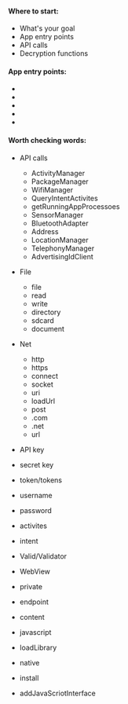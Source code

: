 #### Where to start:
- What's your goal
- App entry points
- API calls
- Decryption functions

#### App entry points:
-
-
-
-
-

#### Worth checking words:
- API calls
  - ActivityManager
  - PackageManager
  - WifiManager
  - QueryIntentActivites
  - getRunningAppProcessoes
  - SensorManager
  - BluetoothAdapter
  - Address
  - LocationManager
  - TelephonyManager
  - AdvertisingIdClient

- File
  - file
  - read
  - write
  - directory
  - sdcard
  - document

- Net
  - http
  - https
  - connect
  - socket
  - uri
  - loadUrl
  - post
  - .com
  - .net
  - url
  
- API key
- secret key
- token/tokens
- username
- password
- activites
- intent
- Valid/Validator
- WebView
- private
- endpoint
- content
- javascript
- loadLibrary
- native
- install
- addJavaScriotInterface

